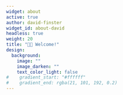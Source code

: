 ```yaml
---
widget: about
active: true
author: david-finster
widget_id: about-david
headless: true
weight: 20
title: "👋🏻 Welcome!"
design:
  background:
    image: ""
    image_darken: ""
    text_color_light: false
#    gradient_start: "#ffffff"
#    gradient_end: rgba(21, 101, 192, 0.2)
---
```

